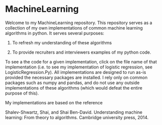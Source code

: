 # MachineLearning

Welcome to my MachineLearning repository. This repository serves as a collection of my own implementations of common machine learning algorithms in python. It serves several purposes:

1. To refresh my understanding of these algorithms

2. To provide recruiters and interviewers examples of my python code.

To see a the code for a given implementation, click on the file name of that implementation (i.e. to see my implementation of logistic regression, see LogisticRegression.Py). All implementations are designed to run as-is provided the necessary packages are installed. I rely only on common packages such as numpy and pandas, and do not use any outside implementations of these algorithms (which would defeat the entire purpose of this). 

My implementations are based on the reference

Shalev-Shwartz, Shai, and Shai Ben-David. Understanding machine learning: From theory to algorithms. Cambridge university press, 2014.
